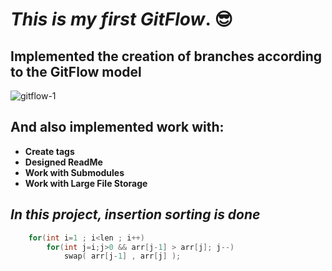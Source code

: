 #  *This is my first* ***GitFlow***. :sunglasses:
## Implemented the creation of branches according to the GitFlow model

![gitflow-1](https://user-images.githubusercontent.com/113059204/196054417-44c5efc0-80e9-49fc-8f19-ce3031f72a02.png)

## And also implemented work with:
+ **Create tags**
+ **Designed ReadMe**
+ **Work with Submodules**
+ **Work with Large File Storage**
  
## *In this project, insertion sorting is done*
```C++
    for(int i=1 ; i<len ; i++)
        for(int j=i;j>0 && arr[j-1] > arr[j]; j--)
            swap( arr[j-1] , arr[j] );
```

